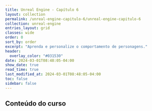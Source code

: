```yaml
---
title: Unreal Engine - Capítulo 6
layout: collection
permalink: /unreal-engine-capitulo-6/unreal-engine-capitulo-6
collection: unreal-engine
entries_layout: grid
classes: wide
order: 0
sort_by: order
excerpt: "Aprenda e personalize o comportamento de personagens."
header:
  overlay_color: "#031530"
date: 2024-03-01T08:48:05-04:00
show_date: true
read_time: true
last_modified_at: 2024-03-01T08:48:05-04:00
toc: false
sidebar: false
---
```


## Conteúdo do curso
